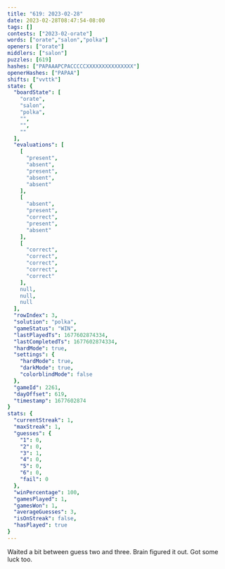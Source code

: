 ```yaml
---
title: "619: 2023-02-28"
date: 2023-02-28T08:47:54-08:00
tags: []
contests: ["2023-02-orate"]
words: ["orate","salon","polka"]
openers: ["orate"]
middlers: ["salon"]
puzzles: [619]
hashes: ["PAPAAAPCPACCCCCXXXXXXXXXXXXXXX"]
openerHashes: ["PAPAA"]
shifts: ["vvttk"]
state: {
  "boardState": [
    "orate",
    "salon",
    "polka",
    "",
    "",
    ""
  ],
  "evaluations": [
    [
      "present",
      "absent",
      "present",
      "absent",
      "absent"
    ],
    [
      "absent",
      "present",
      "correct",
      "present",
      "absent"
    ],
    [
      "correct",
      "correct",
      "correct",
      "correct",
      "correct"
    ],
    null,
    null,
    null
  ],
  "rowIndex": 3,
  "solution": "polka",
  "gameStatus": "WIN",
  "lastPlayedTs": 1677602874334,
  "lastCompletedTs": 1677602874334,
  "hardMode": true,
  "settings": {
    "hardMode": true,
    "darkMode": true,
    "colorblindMode": false
  },
  "gameId": 2261,
  "dayOffset": 619,
  "timestamp": 1677602874
}
stats: {
  "currentStreak": 1,
  "maxStreak": 1,
  "guesses": {
    "1": 0,
    "2": 0,
    "3": 1,
    "4": 0,
    "5": 0,
    "6": 0,
    "fail": 0
  },
  "winPercentage": 100,
  "gamesPlayed": 1,
  "gamesWon": 1,
  "averageGuesses": 3,
  "isOnStreak": false,
  "hasPlayed": true
}
---
```

<!-- more -->
Waited a bit between guess two and three. Brain figured it out. Got some luck too. 

